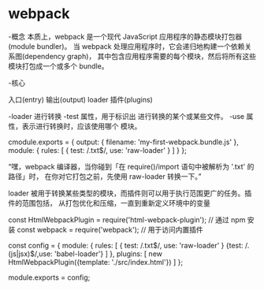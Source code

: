 # webpack

-概念
    本质上，webpack 是一个现代 JavaScript 应用程序的静态模块打包器(module bundler)。
    当 webpack 处理应用程序时，它会递归地构建一个依赖关系图(dependency graph)，
    其中包含应用程序需要的每个模块，然后将所有这些模块打包成一个或多个 bundle。

-核心

入口(entry)
输出(output)
loader
插件(plugins)

-loader  进行转换
 -test 属性，用于标识出 进行转换的某个或某些文件。
 -use 属性，表示进行转换时，应该使用哪个 模块。

 cmodule.exports  = {
   output: {
     filename: 'my-first-webpack.bundle.js'
   },
   module: {
     rules: [
       { test: /\.txt$/, use: 'raw-loader' }
     ]
   }
 };

 “嘿，webpack 编译器，当你碰到「在 require()/import 语句中被解析为 '.txt' 的路径」时，
 在你对它打包之前，先使用 raw-loader 转换一下。”

 loader 被用于转换某些类型的模块，而插件则可以用于执行范围更广的任务。插件的范围包括，
 从打包优化和压缩，一直到重新定义环境中的变量

 const HtmlWebpackPlugin = require('html-webpack-plugin'); // 通过 npm 安装
 const webpack = require('webpack'); // 用于访问内置插件

 const config = {
   module: {
     rules: [
       { test: /\.txt$/, use: 'raw-loader' }
       {test: /\.(js|jsx)$/,use: 'babel-loader'}
     ]
   },
   plugins: [
     new HtmlWebpackPlugin({template: './src/index.html'})
   ]
 };

 module.exports = config;






